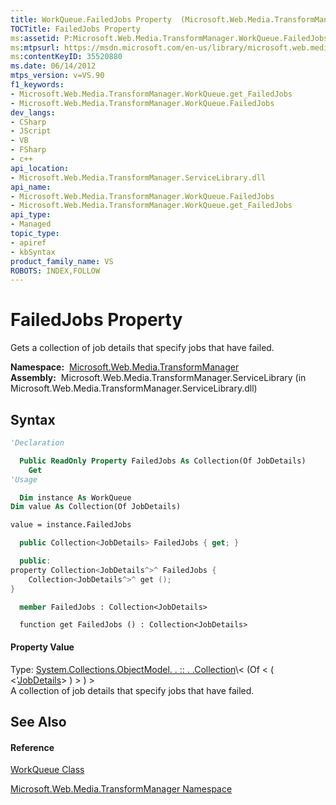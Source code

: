 ```yaml
---
title: WorkQueue.FailedJobs Property  (Microsoft.Web.Media.TransformManager)
TOCTitle: FailedJobs Property
ms:assetid: P:Microsoft.Web.Media.TransformManager.WorkQueue.FailedJobs
ms:mtpsurl: https://msdn.microsoft.com/en-us/library/microsoft.web.media.transformmanager.workqueue.failedjobs(v=VS.90)
ms:contentKeyID: 35520880
ms.date: 06/14/2012
mtps_version: v=VS.90
f1_keywords:
- Microsoft.Web.Media.TransformManager.WorkQueue.get_FailedJobs
- Microsoft.Web.Media.TransformManager.WorkQueue.FailedJobs
dev_langs:
- CSharp
- JScript
- VB
- FSharp
- c++
api_location:
- Microsoft.Web.Media.TransformManager.ServiceLibrary.dll
api_name:
- Microsoft.Web.Media.TransformManager.WorkQueue.FailedJobs
- Microsoft.Web.Media.TransformManager.WorkQueue.get_FailedJobs
api_type:
- Managed
topic_type:
- apiref
- kbSyntax
product_family_name: VS
ROBOTS: INDEX,FOLLOW
---
```


# FailedJobs Property

Gets a collection of job details that specify jobs that have failed.

**Namespace:**  [Microsoft.Web.Media.TransformManager](microsoft-web-media-transformmanager-namespace.md)  
**Assembly:**  Microsoft.Web.Media.TransformManager.ServiceLibrary (in Microsoft.Web.Media.TransformManager.ServiceLibrary.dll)

## Syntax

``` vb
'Declaration

  Public ReadOnly Property FailedJobs As Collection(Of JobDetails)
    Get
'Usage

  Dim instance As WorkQueue
Dim value As Collection(Of JobDetails)

value = instance.FailedJobs
```

``` csharp
  public Collection<JobDetails> FailedJobs { get; }
```

``` c++
  public:
property Collection<JobDetails^>^ FailedJobs {
    Collection<JobDetails^>^ get ();
}
```

``` fsharp
  member FailedJobs : Collection<JobDetails>
```

``` jscript
  function get FailedJobs () : Collection<JobDetails>
```

#### Property Value

Type: [System.Collections.ObjectModel. . :: . .Collection](https://msdn.microsoft.com/en-us/library/ms132397\(v=vs.90\))\< (Of \< ( \<'[JobDetails](jobdetails-class-microsoft-web-media-transformmanager.md)\> ) \> ) \>  
A collection of job details that specify jobs that have failed.  

## See Also

#### Reference

[WorkQueue Class](workqueue-class-microsoft-web-media-transformmanager.md)

[Microsoft.Web.Media.TransformManager Namespace](microsoft-web-media-transformmanager-namespace.md)

